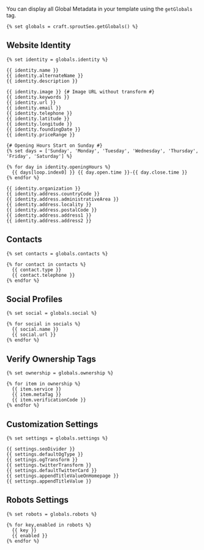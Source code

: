 You can display all Global Metadata in your template using the `getGlobals` tag.

``` twig
{% set globals = craft.sproutSeo.getGlobals() %}
```

## Website Identity

``` twig
{% set identity = globals.identity %}

{{ identity.name }}
{{ identity.alternateName }}
{{ identity.description }}

{{ identity.image }} {# Image URL without transform #}
{{ identity.keywords }}
{{ identity.url }}
{{ identity.email }}
{{ identity.telephone }}
{{ identity.latitude }}
{{ identity.longitude }}
{{ identity.foundingDate }}
{{ identity.priceRange }}

{# Opening Hours Start on Sunday #}
{% set days = ['Sunday', 'Monday', 'Tuesday', 'Wednesday', 'Thursday', 'Friday', 'Saturday'] %}

{% for day in identity.openingHours %}
  {{ days[loop.index0] }} {{ day.open.time }}-{{ day.close.time }}
{% endfor %}

{{ identity.organization }}
{{ identity.address.countryCode }}
{{ identity.address.administrativeArea }}
{{ identity.address.locality }}
{{ identity.address.postalCode }}
{{ identity.address.address1 }}
{{ identity.address.address2 }}
```

## Contacts

``` twig
{% set contacts = globals.contacts %}

{% for contact in contacts %}
  {{ contact.type }}
  {{ contact.telephone }}
{% endfor %}
```

## Social Profiles

``` twig
{% set social = globals.social %}

{% for social in socials %}
  {{ social.name }}
  {{ social.url }}
{% endfor %}
```

## Verify Ownership Tags

``` twig
{% set ownership = globals.ownership %}

{% for item in ownership %}
  {{ item.service }}
  {{ item.metaTag }}
  {{ item.verificationCode }}
{% endfor %}
```

## Customization Settings

``` twig
{% set settings = globals.settings %}

{{ settings.seoDivider }}
{{ settings.defaultOgType }}
{{ settings.ogTransform }}
{{ settings.twitterTransform }}
{{ settings.defaultTwitterCard }}
{{ settings.appendTitleValueOnHomepage }}
{{ settings.appendTitleValue }}
```

## Robots Settings

```
{% set robots = globals.robots %}

{% for key,enabled in robots %}
  {{ key }}
  {{ enabled }}
{% endfor %}
```
